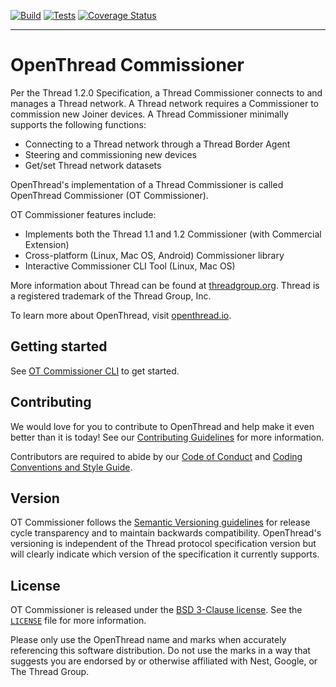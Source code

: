 [![Build][ot-comm-gh-action-build-svg]][ot-comm-gh-action-build] [![Tests][ot-comm-gh-action-tests-svg]][ot-comm-gh-action-tests] [![Coverage Status][ot-comm-codecov-svg]][ot-comm-codecov]

---

# OpenThread Commissioner

Per the Thread 1.2.0 Specification, a Thread Commissioner connects to and manages a Thread network. A Thread network requires a Commissioner to commission new Joiner devices. A Thread Commissioner minimally supports the following functions:

- Connecting to a Thread network through a Thread Border Agent
- Steering and commissioning new devices
- Get/set Thread network datasets

OpenThread's implementation of a Thread Commissioner is called OpenThread Commissioner (OT Commissioner).

OT Commissioner features include:

- Implements both the Thread 1.1 and 1.2 Commissioner (with Commercial Extension)
- Cross-platform (Linux, Mac OS, Android) Commissioner library
- Interactive Commissioner CLI Tool (Linux, Mac OS)

More information about Thread can be found at [threadgroup.org](http://threadgroup.org/). Thread is a registered trademark of the Thread Group, Inc.

To learn more about OpenThread, visit [openthread.io](https://openthread.io).

[ot-comm-gh-action-build]: https://github.com/openthread/ot-commissioner/actions?query=workflow%3ABuild+branch%3Amaster+event%3Apush
[ot-comm-gh-action-build-svg]: https://github.com/openthread/ot-commissioner/workflows/Build/badge.svg?branch=master&event=push
[ot-comm-gh-action-tests]: https://github.com/openthread/ot-commissioner/actions?query=workflow%3ATests+branch%3Amaster+event%3Apush
[ot-comm-gh-action-tests-svg]: https://github.com/openthread/ot-commissioner/workflows/Tests/badge.svg?branch=master&event=push
[ot-comm-codecov]: https://codecov.io/gh/openthread/ot-commissioner
[ot-comm-codecov-svg]: https://codecov.io/gh/openthread/ot-commissioner/branch/master/graph/badge.svg

## Getting started

See [OT Commissioner CLI](src/app/cli/README.md) to get started.

## Contributing

We would love for you to contribute to OpenThread and help make it even better than it is today! See our [Contributing Guidelines](CONTRIBUTING.md) for more information.

Contributors are required to abide by our [Code of Conduct](CODE_OF_CONDUCT.md) and [Coding Conventions and Style Guide](https://google.github.io/styleguide/cppguide.html).

## Version

OT Commissioner follows the [Semantic Versioning guidelines](http://semver.org/) for release cycle transparency and to maintain backwards compatibility. OpenThread's versioning is independent of the Thread protocol specification version but will clearly indicate which version of the specification it currently supports.

## License

OT Commissioner is released under the [BSD 3-Clause license](LICENSE). See the [`LICENSE`](LICENSE) file for more information.

Please only use the OpenThread name and marks when accurately referencing this software distribution. Do not use the marks in a way that suggests you are endorsed by or otherwise affiliated with Nest, Google, or The Thread Group.
